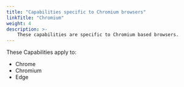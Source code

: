 ```yaml
---
title: "Capabilities specific to Chromium browsers"
linkTitle: "Chromium"
weight: 4
description: >-
    These capabilities are specific to Chromium based browsers.
---
```


These Capabilities apply to:
* Chrome
* Chromium
* Edge
